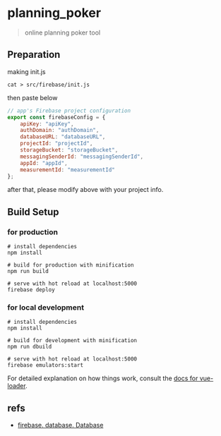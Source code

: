 # planning_poker

> online planning poker tool

## Preparation

making init.js

```shell
cat > src/firebase/init.js
```

then paste below
```javascript
// app's Firebase project configuration
export const firebaseConfig = {
    apiKey: "apiKey",
    authDomain: "authDomain",
    databaseURL: "databaseURL",
    projectId: "projectId",
    storageBucket: "storageBucket",
    messagingSenderId: "messagingSenderId",
    appId: "appId",
    measurementId: "measurementId"
};
```
after that, please modify above with your project info.

## Build Setup

### for production
```shell
# install dependencies
npm install

# build for production with minification
npm run build

# serve with hot reload at localhost:5000
firebase deploy
```

### for local development
```shell
# install dependencies
npm install

# build for development with minification
npm run dbuild

# serve with hot reload at localhost:5000
firebase emulators:start
```

For detailed explanation on how things work, consult the [docs for vue-loader](http://vuejs.github.io/vue-loader).

## refs 
- [firebase. database. Database](https://firebase.google.com/docs/reference/js/firebase.database.Database#ref)
